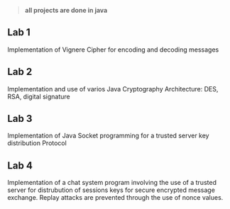 > **all projects are done in java**

## Lab 1
Implementation of Vignere Cipher for encoding and decoding messages

## Lab 2
Implementation and use of varios Java Cryptography Architecture: DES, RSA, digital signature

## Lab 3
Implementation of Java Socket programming for a trusted server key distribution Protocol

## Lab 4
Implementation of a chat system program involving the use of a trusted server for distrubution of sessions keys for secure encrypted message exchange. Replay attacks are prevented through the use of nonce values.
